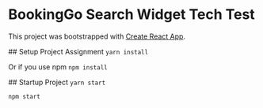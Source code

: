 # BookingGo Search Widget Tech Test
This project was bootstrapped with [Create React App](https://github.com/facebookincubator/create-react-app).

## Setup Project Assignment
`yarn install`

Or if you use npm
`npm install`

## Startup Project
`yarn start`

`npm start`